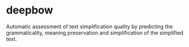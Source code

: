 # deepbow
Automatic assessment of text simplification quality by predicting the grammaticality, meaning preservation and simplification of the simplified text.
